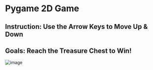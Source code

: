 # Pygame 2D Game

## Instruction: Use the Arrow Keys to Move Up & Down

## Goals: Reach the Treasure Chest to Win!

![image](https://user-images.githubusercontent.com/31965265/53308296-de14b300-386d-11e9-8ac9-ab863bd96c14.png)